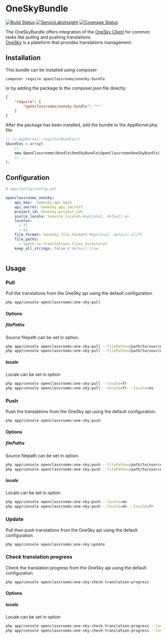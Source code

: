 # OneSkyBundle
[![Build Status](https://travis-ci.org/OpenClassrooms/OneSkyBundle.svg?branch=master)](https://travis-ci.org/OpenClassrooms/OneSkyBundle)
[![SensioLabsInsight](https://insight.sensiolabs.com/projects/87d6eebd-6344-4e30-86a6-71e501a2aa8b/mini.png)](https://insight.sensiolabs.com/projects/87d6eebd-6344-4e30-86a6-71e501a2aa8b)
[![Coverage Status](https://coveralls.io/repos/github/OpenClassrooms/OneSkyBundle/badge.svg?branch=master)](https://coveralls.io/github/OpenClassrooms/OneSkyBundle?branch=master)

The OneSkyBundle offers integration of the [OneSky Client](https://github.com/onesky/api-library-php5) for common tasks like pulling and pushing translations.  
[OneSky](https://www.oneskyapp.com/) is a plateform that provides translations management.

## Installation
This bundle can be installed using composer:

```composer require openclassrooms/onesky-bundle```

or by adding the package to the composer.json file directly:

```json
{
    "require": {
        "openclassrooms/onesky-bundle": "*"
    }
}
```

After the package has been installed, add the bundle to the AppKernel.php file:
```php
// in AppKernel::registerBundles()
$bundles = array(
    // ...
    new OpenClassrooms\Bundle\OneSkyBundle\OpenClassroomsOneSkyBundle(),
    // ...
);
```

## Configuration
```yml
# app/config/config.yml

openclassrooms_onesky:
    api_key:  %onesky.api_key%
    api_secret: %onesky.api_secret%
    project_id: %onesky.project_id%
    source_locale: %source_locale% #optional, default en
    locales:
      - fr
      - es
    file_format: %onesky.file_format% #optional, default xliff
    file_paths:
      - %path.to.translations.files.directory%
    keep_all_strings: false # default true
    
```

## Usage
### Pull
Pull the translations from the OneSky api using the default configuration.


```bash
php app/console openclassrooms:one-sky:pull
```

#### Options
##### filePaths
Source filepath can be set in option.
```bash
php app/console openclassrooms:one-sky:pull --filePaths=/path/to/source/files
php app/console openclassrooms:one-sky:pull --filePaths=/path/to/source/files --filePaths=/path/to/another/source/file
```
##### locale
Locale can be set in option
```bash
php app/console openclassrooms:one-sky:pull --locale=fr
php app/console openclassrooms:one-sky:pull --locale=fr --locale=es
```

### Push
Push the translations from the OneSky api using the default configuration.


```bash
php app/console openclassrooms:one-sky:push
```

#### Options
##### filePaths
Source filepath can be set in option.
```bash
php app/console openclassrooms:one-sky:push --filePaths=/path/to/source/files
php app/console openclassrooms:one-sky:push --filePaths=/path/to/source/files --filePaths=/path/to/another/source/file
```
##### locale
Locale can be set in option
```bash
php app/console openclassrooms:one-sky:push --locale=en
php app/console openclassrooms:one-sky:push --locale=en --locale=fr
```

### Update
Pull then push translations from the OneSky api using the default configuration.


```bash
php app/console openclassrooms:one-sky:update
```

### Check translation progress
Check the translation progress from the OneSky api using the default configuration.


```bash
php app/console openclassrooms:one-sky:check-translation-progress
```

#### Options
##### locale
Locale can be set in option
```bash
php app/console openclassrooms:one-sky:check-translation-progress --locale=en
php app/console openclassrooms:one-sky:check-translation-progress --locale=en --locale=fr
```
